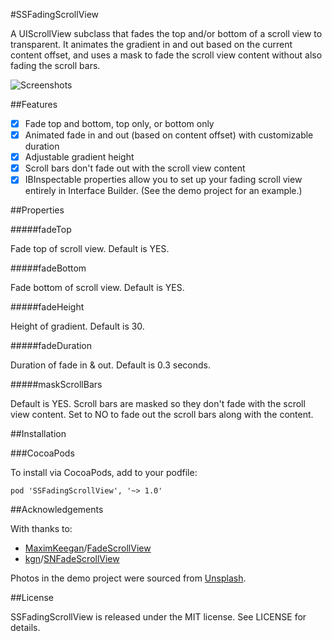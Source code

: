 #SSFadingScrollView

A UIScrollView subclass that fades the top and/or bottom of a scroll view to transparent. It animates the gradient in and out based on the current content offset, and uses a mask to fade the scroll view content without also fading the scroll bars.

![Screenshots](https://raw.github.com/stephsharp/SSFadingScrollView/master/ssfadingscrollview_screenshot.png)

##Features

- [x] Fade top and bottom, top only, or bottom only
- [x] Animated fade in and out (based on content offset) with customizable duration
- [x] Adjustable gradient height
- [x] Scroll bars don't fade out with the scroll view content
- [x] IBInspectable properties allow you to set up your fading scroll view entirely in Interface Builder. (See the demo project for an example.)

##Properties

#####fadeTop

Fade top of scroll view. Default is YES.

#####fadeBottom

Fade bottom of scroll view. Default is YES.

#####fadeHeight

Height of gradient. Default is 30.

#####fadeDuration

Duration of fade in & out. Default is 0.3 seconds.

#####maskScrollBars

Default is YES. Scroll bars are masked so they don't fade with the scroll view content. Set to NO to fade out the scroll bars along with the content.

##Installation

###CocoaPods

To install via CocoaPods, add to your podfile:

    pod 'SSFadingScrollView', '~> 1.0'

##Acknowledgements

With thanks to:

 - [MaximKeegan](https://gist.github.com/MaximKeegan)/[FadeScrollView](https://gist.github.com/MaximKeegan/2478842)
 - [kgn](https://gist.github.com/kgn)/[SNFadeScrollView](https://gist.github.com/kgn/3180607)

Photos in the demo project were sourced from [Unsplash](https://unsplash.com/).
 
##License

SSFadingScrollView is released under the MIT license. See LICENSE for details.
 